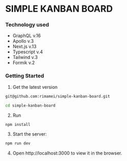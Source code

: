 # SIMPLE KANBAN BOARD

### Technology used

- GraphQL v.16
- Apollo v.3
- Next.js v.13
- Typescript v.4
- Tailwind v.3
- Formik v.2

### Getting Started
1. Get the latest version

```bash
git@github.com:rimamei/simple-kanban-board.git
```

```bash
cd simple-kanban-board
```

2. Run

```bash
npm install
```

3. Start the server:
```bash
npm run dev
```

4. Open http://localhost:3000 to view it in the browser.

